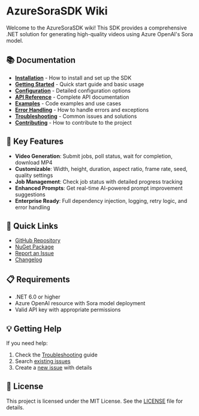 # AzureSoraSDK Wiki

Welcome to the AzureSoraSDK wiki! This SDK provides a comprehensive .NET solution for generating high-quality videos using Azure OpenAI's Sora model.

## 📚 Documentation

- **[Installation](Installation)** - How to install and set up the SDK
- **[Getting Started](Getting-Started)** - Quick start guide and basic usage
- **[Configuration](Configuration)** - Detailed configuration options
- **[API Reference](API-Reference)** - Complete API documentation
- **[Examples](Examples)** - Code examples and use cases
- **[Error Handling](Error-Handling)** - How to handle errors and exceptions
- **[Troubleshooting](Troubleshooting)** - Common issues and solutions
- **[Contributing](Contributing)** - How to contribute to the project

## 🚀 Key Features

- **Video Generation**: Submit jobs, poll status, wait for completion, download MP4
- **Customizable**: Width, height, duration, aspect ratio, frame rate, seed, quality settings
- **Job Management**: Check job status with detailed progress tracking
- **Enhanced Prompts**: Get real-time AI-powered prompt improvement suggestions
- **Enterprise Ready**: Full dependency injection, logging, retry logic, and error handling

## 🎯 Quick Links

- [GitHub Repository](https://github.com/DrHazemAli/AzureSoraSDK)
- [NuGet Package](https://www.nuget.org/packages/AzureSoraSDK)
- [Report an Issue](https://github.com/DrHazemAli/AzureSoraSDK/issues)
- [Changelog](https://github.com/DrHazemAli/AzureSoraSDK/blob/main/CHANGELOG.md)

## 📋 Requirements

- .NET 6.0 or higher
- Azure OpenAI resource with Sora model deployment
- Valid API key with appropriate permissions

## 💡 Getting Help

If you need help:
1. Check the [Troubleshooting](Troubleshooting) guide
2. Search [existing issues](https://github.com/DrHazemAli/AzureSoraSDK/issues)
3. Create a [new issue](https://github.com/DrHazemAli/AzureSoraSDK/issues/new) with details

## 📄 License

This project is licensed under the MIT License. See the [LICENSE](https://github.com/DrHazemAli/AzureSoraSDK/blob/main/LICENSE) file for details. 